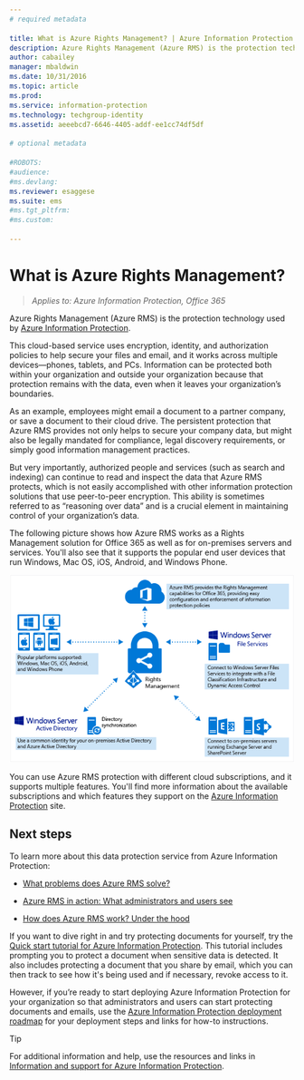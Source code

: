 ```yaml
---
# required metadata

title: What is Azure Rights Management? | Azure Information Protection
description: Azure Rights Management (Azure RMS) is the protection technology used by Azure Information Protection.
author: cabailey
manager: mbaldwin
ms.date: 10/31/2016
ms.topic: article
ms.prod:
ms.service: information-protection
ms.technology: techgroup-identity
ms.assetid: aeeebcd7-6646-4405-addf-ee1cc74df5df

# optional metadata

#ROBOTS:
#audience:
#ms.devlang:
ms.reviewer: esaggese
ms.suite: ems
#ms.tgt_pltfrm:
#ms.custom:

---
```


# What is Azure Rights Management?

>*Applies to: Azure Information Protection, Office 365*


Azure Rights Management (Azure RMS) is the protection technology used by [Azure Information Protection](what-is-information-protection.md).

This cloud-based service uses encryption, identity, and authorization policies to help secure your files and email, and it works across multiple devices—phones, tablets, and PCs. Information can be protected both within your organization and outside your organization because that protection remains with the data, even when it leaves your organization’s boundaries.

As an example, employees might email a document to a partner company, or save a document to their cloud drive. The persistent protection that Azure RMS provides not only helps to secure your company data, but might also be legally mandated for compliance, legal discovery requirements, or simply good information management practices.

But very importantly, authorized people and services (such as search and indexing) can continue to read and inspect the data that Azure RMS protects, which is not easily accomplished with other information protection solutions that use peer-to-peer encryption. This ability is sometimes referred to as “reasoning over data” and is a crucial element in maintaining control of your organization’s data.

The following picture shows how Azure RMS works as a Rights Management solution for Office 365 as well as for on-premises servers and services. You'll also see that it supports the popular end user devices that run Windows, Mac OS, iOS, Android, and Windows Phone.


![How Azure RMS works](../media/AzRMS_elements.png)

You can use Azure RMS protection with different cloud subscriptions, and it supports multiple features. You'll find more information about the available subscriptions and which features they support on the [Azure Information Protection](https://www.microsoft.com/en-us/cloud-platform/azure-information-protection) site.

## Next steps

To learn more about this data protection service from Azure Information Protection:

-   [What problems does Azure RMS solve?](azure-rms-problems-it-solves.md)

-   [Azure RMS in action: What administrators and users see](what-admins-users-see.md)

-   [How does Azure RMS work? Under the hood](how-does-it-work.md)



If you want to dive right in and try protecting documents for yourself, try the [Quick start tutorial for Azure Information Protection](../get-started/infoprotect-quick-start-tutorial.md). This tutorial includes prompting you to protect a document when sensitive data is detected. It also includes protecting a document that you share by email, which you can then track to see how it's being used and if necessary, revoke access to it.

However, if you’re ready to start deploying Azure Information Protection for your organization so that administrators and users can start protecting documents and emails, use the [Azure Information Protection deployment roadmap](../plan-design/deployment-roadmap.md) for your deployment steps and links for how-to instructions.

> [!TIP]
> For additional information and help, use the resources and links in [Information and support for Azure Information Protection](../get-started/information-support.md).

